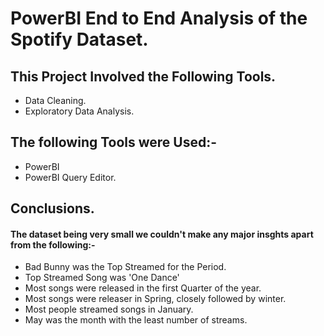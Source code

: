 # PowerBI End to End Analysis of the Spotify Dataset.

## This Project Involved the Following Tools.

 - Data Cleaning.
 - Exploratory Data Analysis.

## The following Tools were Used:-

 - PowerBI
 - PowerBI Query Editor.

## Conclusions.

#### The dataset being very small we couldn't make any major insghts apart from the following:-

 - Bad Bunny was the Top Streamed for the Period.
 - Top Streamed Song was 'One Dance'
 - Most songs were released in the first Quarter of the year.
 - Most songs were releaser in Spring, closely followed by winter.
 - Most people streamed songs in January.
 - May was the month with the least number of streams.
